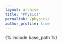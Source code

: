 ```yaml
---
layout: archive
title: "Physics"
permalink: /physics/
author_profile: true
---
```


{% include base_path %}



